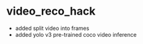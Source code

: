 # video_reco_hack 

- added split video into frames
- added yolo v3 pre-trained coco video inference

